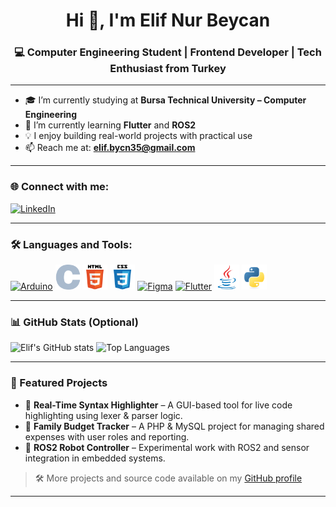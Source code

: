 <h1 align="center">Hi 👋, I'm Elif Nur Beycan</h1>
<h3 align="center">💻 Computer Engineering Student | Frontend Developer | Tech Enthusiast from Turkey</h3>

---

- 🎓 I’m currently studying at **Bursa Technical University – Computer Engineering**
- 🚀 I’m currently learning **Flutter** and **ROS2**
- 💡 I enjoy building real-world projects with practical use
- 📫 Reach me at: **elif.bycn35@gmail.com**

---

### 🌐 Connect with me:
<p align="left">
  <a href="https://www.linkedin.com/in/elif-beycan-a4b233295/" target="_blank">
    <img src="https://img.shields.io/badge/LinkedIn-0077B5?style=flat&logo=linkedin&logoColor=white" alt="LinkedIn" />
  </a>
</p>

---

### 🛠️ Languages and Tools:
<p align="left">
  <a href="https://www.arduino.cc/" target="_blank"><img src="https://cdn.worldvectorlogo.com/logos/arduino-1.svg" alt="Arduino" width="40" height="40"/></a>
  <a href="https://www.cprogramming.com/" target="_blank"><img src="https://raw.githubusercontent.com/devicons/devicon/master/icons/c/c-original.svg" alt="C" width="40" height="40"/></a>
  <a href="https://www.w3schools.com/html/" target="_blank"><img src="https://raw.githubusercontent.com/devicons/devicon/master/icons/html5/html5-original-wordmark.svg" alt="HTML5" width="40" height="40"/></a>
  <a href="https://www.w3schools.com/css/" target="_blank"><img src="https://raw.githubusercontent.com/devicons/devicon/master/icons/css3/css3-original-wordmark.svg" alt="CSS3" width="40" height="40"/></a>
  <a href="https://www.figma.com/" target="_blank"><img src="https://www.vectorlogo.zone/logos/figma/figma-icon.svg" alt="Figma" width="40" height="40"/></a>
  <a href="https://flutter.dev" target="_blank"><img src="https://www.vectorlogo.zone/logos/flutterio/flutterio-icon.svg" alt="Flutter" width="40" height="40"/></a>
  <a href="https://www.java.com" target="_blank"><img src="https://raw.githubusercontent.com/devicons/devicon/master/icons/java/java-original.svg" alt="Java" width="40" height="40"/></a>
  <a href="https://www.python.org" target="_blank"><img src="https://raw.githubusercontent.com/devicons/devicon/master/icons/python/python-original.svg" alt="Python" width="40" height="40"/></a>
</p>

---

### 📊 GitHub Stats (Optional)
<p align="left">
  <img src="https://github-readme-stats.vercel.app/api?username=elifbycn&show_icons=true&theme=radical" alt="Elif's GitHub stats" height="165" />
  <img src="https://github-readme-stats.vercel.app/api/top-langs/?username=elifbycn&layout=compact&theme=radical" alt="Top Languages" height="165"/>
</p>

---

### 📌 Featured Projects
- 🧠 **Real-Time Syntax Highlighter** – A GUI-based tool for live code highlighting using lexer & parser logic.
- 🧾 **Family Budget Tracker** – A PHP & MySQL project for managing shared expenses with user roles and reporting.
- 🤖 **ROS2 Robot Controller** – Experimental work with ROS2 and sensor integration in embedded systems.

> 🛠 More projects and source code available on my [GitHub profile](https://github.com/elifbycn)

---

